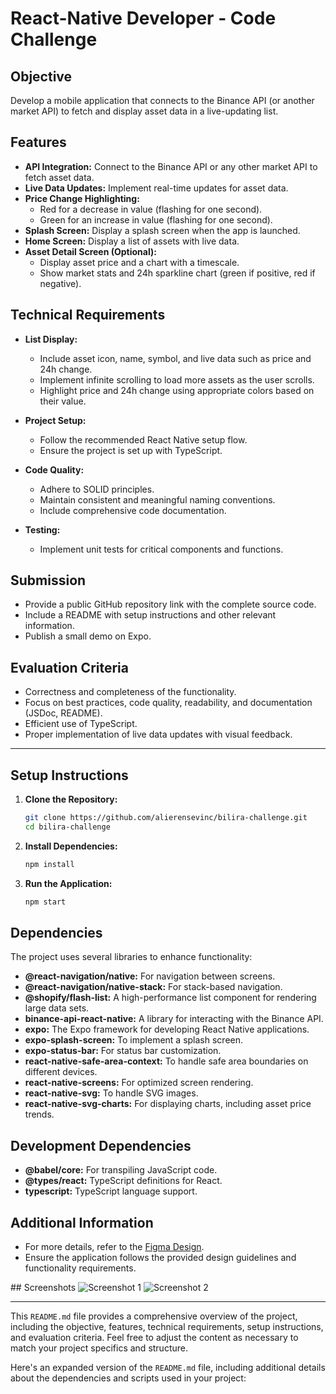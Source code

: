 # React-Native Developer - Code Challenge

## Objective

Develop a mobile application that connects to the Binance API (or another market API) to fetch and display asset data in a live-updating list.

## Features

- **API Integration:** Connect to the Binance API or any other market API to fetch asset data.
- **Live Data Updates:** Implement real-time updates for asset data.
- **Price Change Highlighting:**
  - Red for a decrease in value (flashing for one second).
  - Green for an increase in value (flashing for one second).
- **Splash Screen:** Display a splash screen when the app is launched.
- **Home Screen:** Display a list of assets with live data.
- **Asset Detail Screen (Optional):**
  - Display asset price and a chart with a timescale.
  - Show market stats and 24h sparkline chart (green if positive, red if negative).

## Technical Requirements

- **List Display:**

  - Include asset icon, name, symbol, and live data such as price and 24h change.
  - Implement infinite scrolling to load more assets as the user scrolls.
  - Highlight price and 24h change using appropriate colors based on their value.

- **Project Setup:**

  - Follow the recommended React Native setup flow.
  - Ensure the project is set up with TypeScript.

- **Code Quality:**

  - Adhere to SOLID principles.
  - Maintain consistent and meaningful naming conventions.
  - Include comprehensive code documentation.

- **Testing:**
  - Implement unit tests for critical components and functions.

## Submission

- Provide a public GitHub repository link with the complete source code.
- Include a README with setup instructions and other relevant information.
- Publish a small demo on Expo.

## Evaluation Criteria

- Correctness and completeness of the functionality.
- Focus on best practices, code quality, readability, and documentation (JSDoc, README).
- Efficient use of TypeScript.
- Proper implementation of live data updates with visual feedback.

---

## Setup Instructions

1. **Clone the Repository:**

   ```bash
   git clone https://github.com/alierensevinc/bilira-challenge.git
   cd bilira-challenge
   ```

2. **Install Dependencies:**

   ```bash
   npm install
   ```

3. **Run the Application:**

   ```bash
   npm start
   ```

## Dependencies

The project uses several libraries to enhance functionality:

- **@react-navigation/native:** For navigation between screens.
- **@react-navigation/native-stack:** For stack-based navigation.
- **@shopify/flash-list:** A high-performance list component for rendering large data sets.
- **binance-api-react-native:** A library for interacting with the Binance API.
- **expo:** The Expo framework for developing React Native applications.
- **expo-splash-screen:** To implement a splash screen.
- **expo-status-bar:** For status bar customization.
- **react-native-safe-area-context:** To handle safe area boundaries on different devices.
- **react-native-screens:** For optimized screen rendering.
- **react-native-svg:** To handle SVG images.
- **react-native-svg-charts:** For displaying charts, including asset price trends.

## Development Dependencies

- **@babel/core:** For transpiling JavaScript code.
- **@types/react:** TypeScript definitions for React.
- **typescript:** TypeScript language support.

## Additional Information

- For more details, refer to the [Figma Design](https://www.figma.com/file/k2IYME4LiW5THkhR29GB/BiLira-Case-Design).
- Ensure the application follows the provided design guidelines and functionality requirements.

## Screenshots
![Screenshot 1](assets/screenshots/1.png) ![Screenshot 2](assets/screenshots/2.png)

---

This `README.md` file provides a comprehensive overview of the project, including the objective, features, technical requirements, setup instructions, and evaluation criteria. Feel free to adjust the content as necessary to match your project specifics and structure.

Here's an expanded version of the `README.md` file, including additional details about the dependencies and scripts used in your project:
